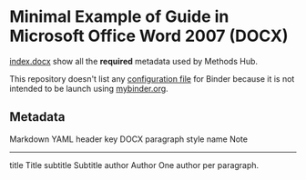 # Minimal Example of Guide in Microsoft Office Word 2007 (DOCX)

[index.docx](index.docx) show all the **required** metadata used by Methods Hub.

This repository doesn't list any [configuration file](https://mybinder.readthedocs.io/en/latest/using/config_files.html) for Binder because it is not intended to be launch using [mybinder.org](https://mybinder.org).

## Metadata

Markdown YAML header key DOCX paragraph style name Note
------------------------ ------------------------- --------------------------
title                    Title
subtitle                 Subtitle
author                   Author                    One author per paragraph.